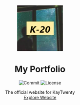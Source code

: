<p align="center">
  <a href="https://kaytwenty.com/">
    <img src="./assets/images/K-20.png" alt="Logo" width="150" height="150">
  </a>

  <h1 align="center">My Portfolio</h1>
  <p align="center">
  <img src="https://img.shields.io/github/last-commit/KayTwenty/Kay-Website?style=for-the-badge" alt="Commit"/>
  <img src="https://img.shields.io/github/license/KayTwenty/Kay-Website?style=for-the-badge" alt="License"/>
  </p>
  <p align="center">
    The official website for KayTwenty
    <br />
    <a href="https://kaytwenty.com/">Explore Website</a>
  </p>
</p>

